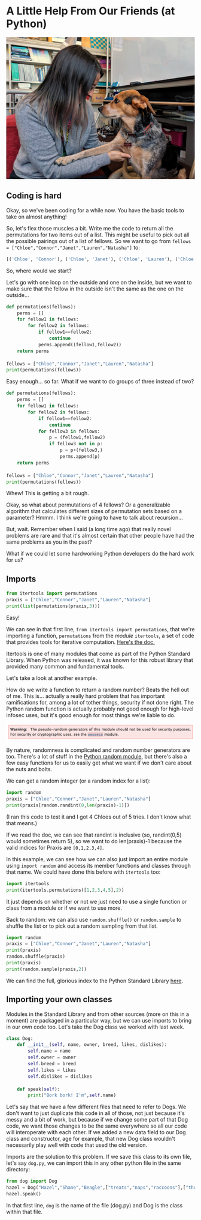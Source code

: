 # A Little Help From Our Friends (at Python)

![hazel](assets/hazel_pet.jpg)

## Coding is hard

Okay, so we've been coding for a while now. You have the basic tools to take on almost anything!

So, let's flex those muscles a bit. Write me the code to return all the permutations for two items out of a list. This might be useful to pick out all the possible pairings out of a list of fellows. So we want to go from `fellows = ["Chloe","Connor","Janet","Lauren","Natasha"]` to:

```python
[('Chloe', 'Connor'), ('Chloe', 'Janet'), ('Chloe', 'Lauren'), ('Chloe', 'Natasha'), ('Connor', 'Chloe'), ('Connor', 'Janet'), ('Connor', 'Lauren'), ('Connor', 'Natasha'), ('Janet', 'Chloe'), ('Janet', 'Connor'), ('Janet', 'Lauren'), ('Janet', 'Natasha'), ('Lauren', 'Chloe'), ('Lauren', 'Connor'), ('Lauren', 'Janet'), ('Lauren', 'Natasha'), ('Natasha', 'Chloe'), ('Natasha', 'Connor'), ('Natasha', 'Janet'), ('Natasha', 'Lauren')]
```

So, where would we start?

Let's go with one loop on the outside and one on the inside, but we want to make sure that the fellow in the outside isn't the same as the one on the outside...

```python
def permutations(fellows):
    perms = []
    for fellow1 in fellows:
        for fellow2 in fellows:
            if fellow1==fellow2:
                continue
            perms.append((fellow1,fellow2))
    return perms

fellows = ["Chloe","Connor","Janet","Lauren","Natasha"]
print(permutations(fellows))
```

Easy enough... so far. What if we want to do groups of three instead of two?

```python
def permutations(fellows):
    perms = []
    for fellow1 in fellows:
        for fellow2 in fellows:
            if fellow1==fellow2:
                continue
            for fellow3 in fellows:
                p = (fellow1,fellow2)
                if fellow3 not in p:
                    p = p+(fellow3,)
                    perms.append(p)
    return perms

fellows = ["Chloe","Connor","Janet","Lauren","Natasha"]
print(permutations(fellows))
```

Whew! This is getting a bit rough.

Okay, so what about permutations of 4 fellows? Or a generalizable algorithm that calculates different sizes of permutation sets based on a parameter? Hmmm. I think we're going to have to talk about recursion...

But, wait. Remember when I said (a long time ago) that really novel problems are rare and that it's almost certain that other people have had the same problems as you in the past?

What if we could let some hardworking Python developers do the hard work for us? 

## Imports

```python
from itertools import permutations
praxis = ["Chloe","Connor","Janet","Lauren","Natasha"]
print(list(permutations(praxis,3)))
```

Easy!

We can see in that first line, `from itertools import permutations`, that we're importing a function, `permutations` from the *module* `itertools`, a set of code that provides tools for iterative computation. [Here's the doc.](https://docs.python.org/3/library/itertools.html)

Itertools is one of many modules that come as part of the Python Standard Library. When Python was released, it was known for this robust library that provided many common and fundamental tools.

Let's take a look at another example.

How do we write a function to return a random number? Beats the hell out of me. This is... actually a really hard problem that has important ramifications for, among a lot of tother things, security if not done right. The Python random function is actually probably not good enough for high-level infosec uses, but it's good enough for most things we're liable to do.

![python security warning](assets/security.png)

By nature, randomness is complicated and random number generators are too. There's a lot of stuff in the [Python random module](https://docs.python.org/3/library/random.html), but there's also a few easy functions for us to easily get what we want if we don't care about the nuts and bolts.

We can get a random integer (or a random index for a list):

```python
import random
praxis = ["Chloe","Connor","Janet","Lauren","Natasha"]
print(praxis[random.randint(0,len(praxis)-1)])
```

(I ran this code to test it and I got 4 Chloes out of 5 tries. I don't know what that means.)

If we read the doc, we can see that randint is inclusive (so, randint(0,5) would sometimes return 5), so we want to do len(praxis)-1 because the valid indices for Praxis are `[0,1,2,3,4]`.

In this example, we can see how we can also just import an entire module using `import random` and access its member functions and classes through that name. We could have done this before with `itertools` too:

```python
import itertools
print(itertools.permutations([1,2,3,4,5],2))
```

It just depends on whether or not we just need to use a single function or class from a module or if we want to use more.

Back to random: we can also use `random.shuffle()` or `random.sample` to shuffle the list or to pick out a random sampling from that list.

```python
import random
praxis = ["Chloe","Connor","Janet","Lauren","Natasha"]
print(praxis)
random.shuffle(praxis)
print(praxis)
print(random.sample(praxis,2))
```

We can find the full, glorious index to the Python Standard Library [here](https://docs.python.org/3/library/).


## Importing your own classes

Modules in the Standard Library and from other sources (more on this in a moment) are packaged in a particular way, but we can use imports to bring in our own code too. Let's take the Dog class we worked with last week.

```python
class Dog:
    def __init__(self, name, owner, breed, likes, dislikes):
        self.name = name
        self.owner = owner
        self.breed = breed
        self.likes = likes
        self.dislikes = dislikes
    
    def speak(self):
        print("Bork bork! I'm",self.name)
```

Let's say that we have a few different files that need to refer to Dogs. We don't want to just duplicate this code in all of those, not just because it's messy and a bit of work, but because if we change some part of that Dog code, we want those changes to be the same everywhere so all our code will interoperate with each other. If we added a new data field to our Dog class and constructor, age for example, that new Dog class wouldn't necessarily play well with code that used the old version.

Imports are the solution to this problem. If we save this class to its own file, let's say `dog.py`, we can import this in any other python file in the same directory:

```python
from dog import Dog
hazel = Dog("Hazel","Shane","Beagle",["treats","naps","raccoons"],["thunder"])
hazel.speak()
```

In that first line, `dog` is the name of the file (dog.py) and Dog is the class within that file.
